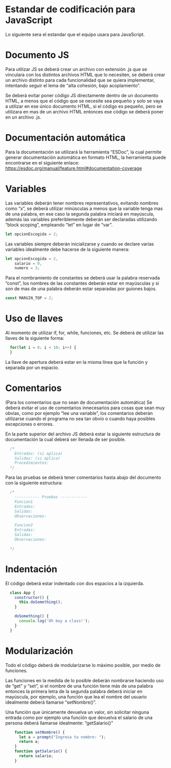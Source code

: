 Estandar de codificación para JavaScript
================
Lo siguiente sera el estandar que el equipo usara para JavaScript.

Documento JS
================
Para utilizar JS se deberá crear un archivo con extensión .js que se vinculara con los distintos archivos HTML que lo necesiten, se deberá crear un archivo distinto para cada funcionalidad que se quiera implementar, intentando seguir el lema de “alta cohesión, bajo acoplamiento”.

Se deberá evitar poner código JS directamente dentro de un documento HTML, a menos que el código que se necesite sea pequeño y solo se vaya a utilizar en ese único documento HTML, si el código es pequeño, pero se utilizara en mas de un archivo HTML entonces ese código se deberá poner en un archivo .js.

Documentación automática
================
Para la documentación se utilizará la herramienta “ESDoc”, la cual permite generar documentación automática en formato HTML, la herramienta puede encontrarse en el siguiente enlace:
https://esdoc.org/manual/feature.html#documentation-coverage

Variables
================
Las variables deberán tener nombres representativos, evitando nombres como “x”, se deberá utilizar minúsculas a menos que la variable tenga mas de una palabra, en ese caso la segunda palabra iniciará en mayúscula, además las variables preferiblemente deberán ser declaradas utilizando “block scoping”, empleando “let” en lugar de “var”.
```javascript
let opcionEscogida = 2;
```
Las variables siempre deberán inicializarse y cuando se declare varias variables idealmente debe hacerse de la siguiente manera:
```javascript
let opcionEscogida = 2,
    salario = 0,
    numero = 3;
```
Para el nombramiento de constantes se deberá usar la palabra reservada “const”, los nombres de las constantes deberán estar en mayúsculas y si son de mas de una palabra deberán estar separadas por guiones bajos.
```javascript
const MARGIN_TOP = 2;
```
Uso de llaves
================
Al momento de utilizar if, for, while, funciones, etc. Se deberá de utilizar las llaves de la siguiente forma:
```javascript
  for(let i = 0; i < 10; i++) {
  }
```
La llave de apertura deberá estar en la misma línea que la función y separada por un espacio.

Comentarios
================
(Para los comentarios que no sean de documentación automática) Se deberá evitar el uso de comentarios innecesarios para cosas que sean muy obvias, como por ejemplo “lee una variable”, los comentarios deberán utilizarse cuando el programa no sea tan obvio o cuando haya posibles excepciones o errores. 

En la parte superior del archivo JS deberá estar la siguiente estructura de documentación la cual deberá ser llenada de ser posible.
```javascript
  /*
    Entradas: (si aplica)
    Salidas: (si aplica)
    Procedimientos:
  */
```
Para las pruebas se deberá tener comentarios hasta abajo del documento con la siguiente estructura:
```javascript
  /*
    ----------- Pruebas ------------
    Funcion1
    Entradas:
    Salidas:
    Observaciones:

    Funcion2
    Entradas:
    Salidas:
    Observaciones:

  */
```

Indentación
================
El código deberá estar indentado con dos espacios a la izquierda.
```javascript
  class App {
    constructor() {
      this.doSomething();
    }

    doSomething() {
      console.log('Oh boy a class!');
    }
  }
```

Modularización
================
Todo el código deberá de modularizarse lo máximo posible, por medio de funciones.

Las funciones en la medida de lo posible deberán nombrarse haciendo uso de “get” y “set”, si el nombre de una función tiene más de una palabra entonces la primera letra de la segunda palabra deberá iniciar en mayúscula, por ejemplo, una función que lea el nombre del usuario idealmente deberá llamarse “setNombre()”.

Una función que únicamente devuelva un valor, sin solicitar ninguna entrada como por ejemplo una función que devuelva el salario de una persona deberá llamarse idealmente: “getSalario()”
```javascript
    function setNombre() {
      let a = prompt("Ingresa tu nombre: ");
      return a;
    }
    function getSalario() {
      return salario;
    }
```
